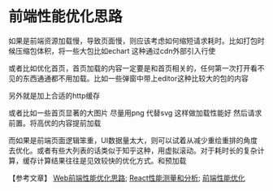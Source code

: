 前端性能优化思路
===

如果是前端资源加载慢，导致页面慢，则应该考虑如何缩短请求耗时。比如打包时候压缩包体积，将一些大包比如echart 这种通过cdn外部引入行使

或者比如优化首页，首页加载的内容一定要是和首页相关的，任何第一次打开看不见的东西通通都不用加载。比如一些弹窗中带上editor这种比较大的包的内容

另外就是加上合适的http缓存

或者比如一些首页显著的大图片 尽量用png 代替svg 这样做加载性能好 然后请求前置。将高优的内容提前加载

而如果是前端页面逻辑笨重，UI数据量太大，则可以试着从减少重绘重排的角度去优化。或者有些大列表的话类似于知乎这种，用虚拟滚动。对于耗时长的复杂计算，缓存计算结果往往是见效较快的优化方式。和预加载


【参考文章】
[Web前端性能优化思路](https://www.51cto.com/article/702962.html);
[React性能测量和分析](https://juejin.cn/post/6844903869378641933);
[前端性能优化](https://juejin.cn/post/6911472693405548557#heading-50)